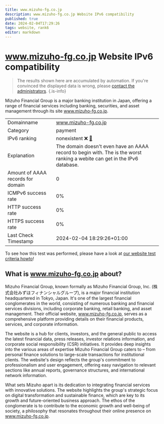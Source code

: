 ```yaml
---
title: www.mizuho-fg.co.jp
description: www.mizuho-fg.co.jp Website IPv6 compatibility
published: true
date: 2024-02-04T17:29:26
tags: website, rank6
editor: markdown
---
```


# www.mizuho-fg.co.jp Website IPv6 compatibility

> The results shown here are accumulated by automation. If you're convinced the displayed data is wrong, please [contact the administrators](/howto/chat). 
{.is-info}

Mizuho Financial Group is a major banking institution in Japan, offering a range of financial services including banking, securities, and asset management through its site www.mizuho-fg.co.jp.


|   |   |
| - | - |
| Domainname | www.mizuho-fg.co.jp
| Category | payment |
| IPv6 ranking | nonexistent :x: [🔗](/howto/ranking) |
| Explanation | The domain doesn't even have an AAAA record to begin with. The is the worst ranking a webite can get in the IPv6 database. |
| Amount of AAAA records for domain | 0 |
| ICMPv6 success rate | 0%|
| HTTP success rate | 0% |
| HTTPS success rate | 0% |
| Last Check Timestamp | 2024-02-04 18:29:26+01:00 |

To see how this test was performed, please have a look at [our website test criteria howto](/howto/testcriteria/website)!


## What is www.mizuho-fg.co.jp about?
Mizuho Financial Group, known formally as Mizuho Financial Group, Inc. (株式会社みずほフィナンシャルグループ), is a major financial institution headquartered in Tokyo, Japan. It's one of the largest financial conglomerates in the world, consisting of numerous banking and financial services divisions, including corporate banking, retail banking, and asset management. Their official website, www.mizuho-fg.co.jp, serves as a comprehensive platform providing details on their financial products, services, and corporate information.

The website is a hub for clients, investors, and the general public to access the latest financial data, press releases, investor relations information, and corporate social responsibility (CSR) initiatives. It provides deep insights into the various areas of expertise Mizuho Financial Group caters to – from personal finance solutions to large-scale transactions for institutional clients. The website's design reflects the group's commitment to professionalism and user engagement, offering easy navigation to relevant sections like annual reports, governance structures, and international network information.

What sets Mizuho apart is its dedication to integrating financial services with innovative solutions. The website highlights the group's strategic focus on digital transformation and sustainable finance, which are key to its growth and future-oriented business approach. The ethos of the conglomerate is to contribute to the economic growth and well-being of society, a philosophy that resonates throughout their online presence on www.mizuho-fg.co.jp.


